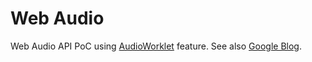 # Web Audio

Web Audio API PoC using [AudioWorklet](https://www.w3.org/TR/webaudio/#audioworklet) feature. See also [Google Blog](https://developer.chrome.com/blog/audio-worklet/).
